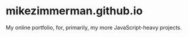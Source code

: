 mikezimmerman.github.io
=======================

My online portfolio, for, primarily, my more JavaScript-heavy projects.

